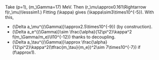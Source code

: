 Take (p=1), (m_\Gamma=17) MeV. Then (r_\mu\approx0.161\Rightarrow f(r_\mu)\lesssim1.) Fitting (\kappa) gives (\kappa\sim3\times10^{-5}). With this,

* (\Delta a_\mu^{(\Gamma)}\approx2.5\times10^{-9}) (by construction).
* (\Delta a_e^{(\Gamma)}\sim \frac{\alpha}{12\pi^2}\kappa^2 f(m_\Gamma/m_e)\ll10^{-12}) thanks to decoupling.
* (\Delta a_\tau^{(\Gamma)}\approx \frac{\alpha}{12\pi^2}\kappa^2(\tfrac{m_\tau}{m_e})^2\sim 7\times10^{-7}) if (f\approx1).